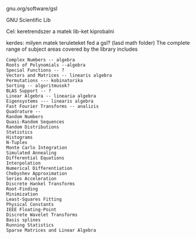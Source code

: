 


gnu.org/software/gsl

GNU Scientific Lib


Cel: keretrendszer a matek lib-ket kiprobalni

kerdes: milyen matek teruleteket fed a gsl? (lasd math folder)
The complete range of subject areas covered by the library includes

    Complex Numbers -- algebra
    Roots of Polynomials --algebra
    Special Functions -- ?
    Vectors and Matrices -- linearis algebra
    Permutations --- kobinatorika
    Sorting -- algoritmusok?
    BLAS Support -- ?
    Linear Algebra -- linearia algebra
    Eigensystems --- linearis algebra
    Fast Fourier Transforms -- analizis
    Quadrature -- 
    Random Numbers
    Quasi-Random Sequences
    Random Distributions
    Statistics
    Histograms
    N-Tuples
    Monte Carlo Integration
    Simulated Annealing
    Differential Equations
    Interpolation
    Numerical Differentiation
    Chebyshev Approximation
    Series Acceleration
    Discrete Hankel Transforms
    Root-Finding
    Minimization
    Least-Squares Fitting
    Physical Constants
    IEEE Floating-Point
    Discrete Wavelet Transforms
    Basis splines
    Running Statistics
    Sparse Matrices and Linear Algebra





